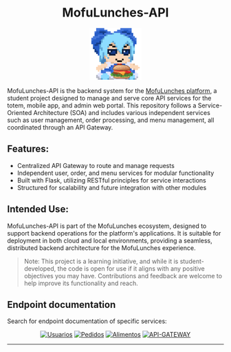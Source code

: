 <div align="center">

# MofuLunches-API 

<img src="https://raw.githubusercontent.com/AstronautMarkus/MofuLunches-Web/refs/heads/dev/mofulunches-web/app/static/img/icon.png" alt="MofuLunches-logo" width="120">

</div>

MofuLunches-API is the backend system for the [MofuLunches platform](https://github.com/topics/mofulunches), a student project designed to manage and serve core API services for the totem, mobile app, and admin web portal. This repository follows a Service-Oriented Architecture (SOA) and includes various independent services such as user management, order processing, and menu management, all coordinated through an API Gateway.

## Features:

- Centralized API Gateway to route and manage requests
- Independent user, order, and menu services for modular functionality
- Built with Flask, utilizing RESTful principles for service interactions
- Structured for scalability and future integration with other modules

## Intended Use:

MofuLunches-API is part of the MofuLunches ecosystem, designed to support backend operations for the platform's applications. It is suitable for deployment in both cloud and local environments, providing a seamless, distributed backend architecture for the MofuLunches experience.

> Note:
This project is a learning initiative, and while it is student-developed, the code is open for use if it aligns with any positive objectives you may have. Contributions and feedback are welcome to help improve its functionality and reach.

## Endpoint documentation

Search for endpoint documentation of specific services:

<div align="center">

[![Usuarios](https://img.shields.io/badge/Mofulunches-Usuarios-blue?style=for-the-badge&logo=github)](https://github.com/AstronautMarkus/MofuLunches-API/blob/dev/mofulunches-api/usuarios_service/USUARIOS_ENDPOINTS.md)
[![Pedidos](https://img.shields.io/badge/Structure-Pedidos-green?style=for-the-badge&logo=github)](https://github.com/AstronautMarkus/MofuLunches-API/blob/dev/mofulunches-api/pedidos_service/PEDIDOS_ENDPOINTS.md)
[![Alimentos](https://img.shields.io/badge/Mofulunches-Alimentos-orange?style=for-the-badge&logo=github)](https://github.com/AstronautMarkus/MofuLunches-API/blob/dev/mofulunches-api/alimentos_service/ALIMENTOS_ENDPOINTS.md)
[![API-GATEWAY](https://img.shields.io/badge/Mofulunches-API%20GATEWAY-red?style=for-the-badge&logo=github)](https://github.com/AstronautMarkus/MofuLunches-API/blob/dev/mofulunches-api/api_gateway/API_GATEWAY_ENDPOINTS.md)


</div>

---
